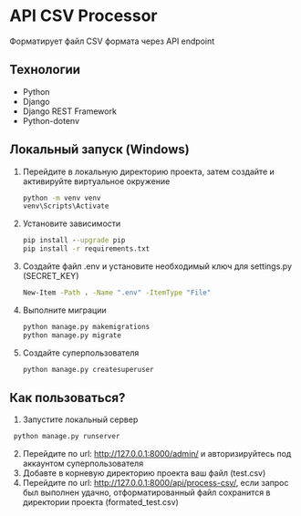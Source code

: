 # API CSV Processor
Форматирует файл CSV формата через API endpoint
## Технологии
* Python
* Django
* Django REST Framework
* Python-dotenv
## Локальный запуск (Windows)
1. Перейдите в локальную директорию проекта, затем создайте и активируйте виртуальное окружение
   ```cmd
   python -m venv venv
   venv\Scripts\Activate
   ```

2. Установите зависимости
   ```cmd
   pip install --upgrade pip
   pip install -r requirements.txt
   ```

3. Создайте файл .env и установите необходимый ключ для settings.py (SECRET_KEY)
   ```cmd
   New-Item -Path . -Name ".env" -ItemType "File"
   ```

4. Выполните миграции
   ```cmd
   python manage.py makemigrations
   python manage.py migrate
   ```

5. Создайте суперпользователя
   ```cmd
   python manage.py createsuperuser
   ```
## Как пользоваться?
1. Запустите локальный сервер
  ```cmd
   python manage.py runserver
   ```
2. Перейдите по url: http://127.0.0.1:8000/admin/ и авторизируйтесь под аккаунтом суперпользователя
3. Добавте в корневую директорию проекта ваш файл (test.csv)
4. Перейдите по url: http://127.0.0.1:8000/api/process-csv/, если запрос был выполнен удачно, отформатированный файл сохранится в директории проекта (formated_test.csv)
